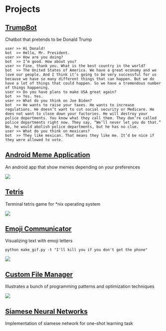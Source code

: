 # Projects

## [TrumpBot](https://github.com/SmirnovAlexander/chatbot)

Chatbot that pretends to be Donald Trump

```
user >> Hi Donald!
bot  >> Hello, Mr. President.
user >> How are you doing?
bot  >> I’m good. How about you?
user >> Fine, thank you. What is the best country in the world?
bot  >> The United States of America. We have a great economy and we love our people. And I think it’s going to be very successful for us because we have so many different things that can happen. But we do have a lot of things that could happen. So we have a tremendous number of things happening.
user >> Do you have plans to make USA great again?
bot  >> Yes. Yes.
user >> What do you think on Joe Biden?
bot  >> He wants to raise your taxes. He wants to increase regulations. He doesn’t want to cut social security or Medicare. He does not want to close down your factories. He will destroy your police departments. You know what they call them. They don’re called police departments right now. They say, “We’ll never let you do that.” No, he would abolish police departments, but he has no clue.
user >> What do you think on mexicans?
bot  >> They like mexican. That means they like me. It’d be nice if they were allowed to vote.
```

## [Android Meme Application](https://github.com/SmirnovAlexander/MemDer)

An android app that show memes depending on your preferences

![](https://user-images.githubusercontent.com/32129186/55136074-7688a680-513e-11e9-884f-e2737bd4ab37.gif)


## [Tetris](https://github.com/SmirnovAlexander/Tetris)

Terminal tetris game for \*nix operating system

![](https://user-images.githubusercontent.com/32129186/82897155-de639880-9f5f-11ea-81a5-98c441744e06.gif)

## [Emoji Communicator](https://github.com/SmirnovAlexander/EmojiCommunicator)

Visualizing text with emoji letters

```
python make_gif.py -t "I'll kill you if you don't get the phone"
```

![](https://user-images.githubusercontent.com/32129186/68718909-b57b4780-05bb-11ea-9de9-b358e405c6d7.gif)


## [Custom File Manager](https://github.com/SmirnovAlexander/SuperManager)

Illustrates a bunch of programming patterns and optimization techniques

![](https://user-images.githubusercontent.com/32129186/55532159-8b70b700-56b5-11e9-89cf-d4b2b4b89b88.png)

## [Siamese Neural Networks](https://github.com/SmirnovAlexander/OneShotLearningSiameseNetworks)

Implementation of siamese network for one-shot learning task

